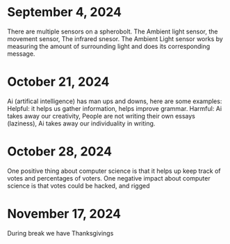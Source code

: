 # September 4, 2024

There are multiple sensors on a spherobolt. The Ambient light sensor, the movement sensor, The infrared snesor.
The Ambient Light sensor works by measuring the amount of surrounding light and does its corresponding message.
 
# October 21, 2024

Ai (artifical intelligence) has man ups and downs, here are some examples:
Helpful: it helps us gather information, helps improve grammar.
Harmful: Ai takes away our creativity, People are not writing their own essays (laziness), Ai takes away our individuality in writing.


# October 28, 2024

One positive thing about computer science is that it helps up keep track of votes and percentages of voters.
One negative impact about computer science is that votes could be hacked, and rigged

# November 17, 2024
During break we have Thanksgivings
